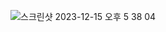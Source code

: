 ![스크린샷 2023-12-15 오후 5 38 04](https://github.com/SwanyCastle/oz_be_class/assets/49240318/1ca98fb4-34f7-43d2-97c1-6a691934be87)
